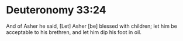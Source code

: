 # Deuteronomy 33:24

And of Asher he said, [Let] Asher [be] blessed with children; let him be acceptable to his brethren, and let him dip his foot in oil.